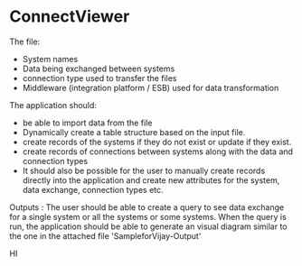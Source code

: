 # ConnectViewer

The file:
- System names 
- Data being exchanged between systems
- connection type used to transfer the files
- Middleware (integration platform / ESB) used for data transformation

The application should:
- be able to import data from the file 
- Dynamically create a table structure based on the input file.
- create records of the systems if they do not exist or update if they exist.
- create records of connections between systems along with the data and connection types
- It should also be possible for the user to manually create records directly into the application and create new attributes for the system, data exchange, connection types etc.

Outputs :
The user should be able to create a query to see data exchange for a single system or all the systems or some systems. 
When the query is run, the application should be able to generate an visual diagram similar to the one in the attached file 'SampleforVijay-Output'

HI